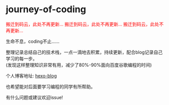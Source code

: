 # journey-of-coding
<font color=#FF0000 >搬迁到码云，此处不再更新...</font>
<font color=#FF0000 >搬迁到码云，此处不再更新...</font>
<font color=#FF0000 >搬迁到码云，此处不再更新...</font>

生命不息，coding不止......  

整理记录总结自己的技术栈，一点一滴地去积累，持续更新，配合blog记录自己学习的每一步。  
(发现这样整理知识非常有用，减少了80%-90%面向百度谷歌编程的时间)

个人博客地址: [hexo-blog](https://libinghope.github.io/libinghope/ "blog")  
  
也希望能对后面要学习编程的同学有所帮助。  

有什么问题或建议欢迎issue!
  
